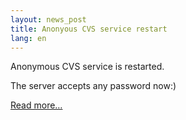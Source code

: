 ```yaml
---
layout: news_post
title: Anonyous CVS service restart
lang: en
---
```


Anonymous <span class="caps">CVS</span> service is restarted.

The server accepts any password now:)

[Read more…](announce/)
